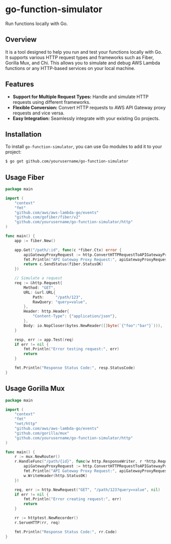 # go-function-simulator
Run functions locally with Go.

## Overview
It is a tool designed to help you run and test your functions locally with Go. It supports various HTTP request types and frameworks such as Fiber, Gorilla Mux, and Chi. This allows you to simulate and debug AWS Lambda functions or any HTTP-based services on your local machine.

## Features

- **Support for Multiple Request Types:** Handle and simulate HTTP requests using different frameworks.
- **Flexible Conversion:** Convert HTTP requests to AWS API Gateway proxy requests and vice versa.
- **Easy Integration:** Seamlessly integrate with your existing Go projects.

## Installation

To install `go-function-simulator`, you can use Go modules to add it to your project:

```bash
$ go get github.com/yourusername/go-function-simulator
```

## Usage Fiber
```go
package main

import (
	"context"
	"fmt"
	"github.com/aws/aws-lambda-go/events"
	"github.com/gofiber/fiber/v2"
	"github.com/yourusername/go-function-simulator/http"
)

func main() {
	app := fiber.New()

	app.Get("/path/:id", func(c *fiber.Ctx) error {
		apiGatewayProxyRequest := http.ConvertHTTPRequestToAPIGatewayProxyRequest(c.Context(), c)
		fmt.Println("API Gateway Proxy Request:", apiGatewayProxyRequest)
		return c.SendStatus(fiber.StatusOK)
	})

	// Simulate a request
	req := &http.Request{
		Method: "GET",
		URL: &url.URL{
			Path:     "/path/123",
			RawQuery: "query=value",
		},
		Header: http.Header{
			"Content-Type": {"application/json"},
		},
		Body: io.NopCloser(bytes.NewReader([]byte(`{"foo":"bar"}`))),
	}

	resp, err := app.Test(req)
	if err != nil {
		fmt.Println("Error testing request:", err)
		return
	}

	fmt.Println("Response Status Code:", resp.StatusCode)
}
```

## Usage Gorilla Mux
```go
package main

import (
	"context"
	"fmt"
	"net/http"
	"github.com/aws/aws-lambda-go/events"
	"github.com/gorilla/mux"
	"github.com/yourusername/go-function-simulator/http"
)

func main() {
	r := mux.NewRouter()
	r.HandleFunc("/path/{id}", func(w http.ResponseWriter, r *http.Request) {
		apiGatewayProxyRequest := http.ConvertHTTPRequestToAPIGatewayProxyRequest(context.Background(), r)
		fmt.Println("API Gateway Proxy Request:", apiGatewayProxyRequest)
		w.WriteHeader(http.StatusOK)
	})

	req, err := http.NewRequest("GET", "/path/123?query=value", nil)
	if err != nil {
		fmt.Println("Error creating request:", err)
		return
	}

	rr := httptest.NewRecorder()
	r.ServeHTTP(rr, req)

	fmt.Println("Response Status Code:", rr.Code)
}
```